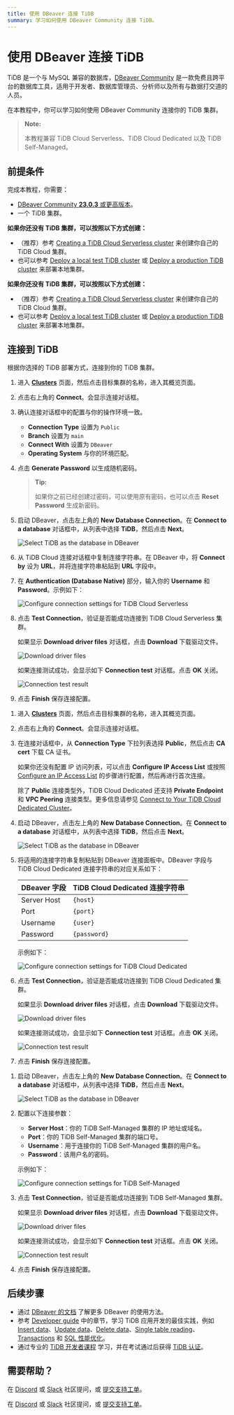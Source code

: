 ```yaml
---
title: 使用 DBeaver 连接 TiDB
summary: 学习如何使用 DBeaver Community 连接 TiDB。
---
```


# 使用 DBeaver 连接 TiDB

TiDB 是一个与 MySQL 兼容的数据库，[DBeaver Community](https://dbeaver.io/download/) 是一款免费且跨平台的数据库工具，适用于开发者、数据库管理员、分析师以及所有与数据打交道的人员。

在本教程中，你可以学习如何使用 DBeaver Community 连接你的 TiDB 集群。

> **Note:**
>
> 本教程兼容 TiDB Cloud Serverless、TiDB Cloud Dedicated 以及 TiDB Self-Managed。

## 前提条件

完成本教程，你需要：

- [DBeaver Community **23.0.3** 或更高版本](https://dbeaver.io/download/)。
- 一个 TiDB 集群。

<CustomContent platform="tidb">

**如果你还没有 TiDB 集群，可以按照以下方式创建：**

- （推荐）参考 [Creating a TiDB Cloud Serverless cluster](/develop/dev-guide-build-cluster-in-cloud.md) 来创建你自己的 TiDB Cloud 集群。
- 也可以参考 [Deploy a local test TiDB cluster](/quick-start-with-tidb.md#deploy-a-local-test-cluster) 或 [Deploy a production TiDB cluster](/production-deployment-using-tiup.md) 来部署本地集群。

</CustomContent>
<CustomContent platform="tidb-cloud">

**如果你还没有 TiDB 集群，可以按照以下方式创建：**

- （推荐）参考 [Creating a TiDB Cloud Serverless cluster](/develop/dev-guide-build-cluster-in-cloud.md) 来创建你自己的 TiDB Cloud 集群。
- 也可以参考 [Deploy a local test TiDB cluster](https://docs.pingcap.com/tidb/stable/quick-start-with-tidb#deploy-a-local-test-cluster) 或 [Deploy a production TiDB cluster](https://docs.pingcap.com/tidb/stable/production-deployment-using-tiup) 来部署本地集群。

</CustomContent>

## 连接到 TiDB

根据你选择的 TiDB 部署方式，连接到你的 TiDB 集群。

<SimpleTab>
<div label="TiDB Cloud Serverless">

1. 进入 [**Clusters**](https://tidbcloud.com/console/clusters) 页面，然后点击目标集群的名称，进入其概览页面。

2. 点击右上角的 **Connect**。会显示连接对话框。

3. 确认连接对话框中的配置与你的操作环境一致。

    - **Connection Type** 设置为 `Public`
    - **Branch** 设置为 `main`
    - **Connect With** 设置为 `DBeaver`
    - **Operating System** 与你的环境匹配。

4. 点击 **Generate Password** 以生成随机密码。

    > **Tip:**
    >
    > 如果你之前已经创建过密码，可以使用原有密码，也可以点击 **Reset Password** 生成新密码。

5. 启动 DBeaver，点击左上角的 **New Database Connection**。在 **Connect to a database** 对话框中，从列表中选择 **TiDB**，然后点击 **Next**。

    ![Select TiDB as the database in DBeaver](https://docs-download.pingcap.com/media/images/docs/develop/dbeaver-select-database.jpg)

6. 从 TiDB Cloud 连接对话框中复制连接字符串。在 DBeaver 中，将 **Connect by** 设为 **URL**，并将连接字符串粘贴到 **URL** 字段中。

7. 在 **Authentication (Database Native)** 部分，输入你的 **Username** 和 **Password**。示例如下：

    ![Configure connection settings for TiDB Cloud Serverless](https://docs-download.pingcap.com/media/images/docs/develop/dbeaver-connection-settings-serverless.jpg)

8. 点击 **Test Connection**，验证是否能成功连接到 TiDB Cloud Serverless 集群。

    如果显示 **Download driver files** 对话框，点击 **Download** 下载驱动文件。

    ![Download driver files](https://docs-download.pingcap.com/media/images/docs/develop/dbeaver-download-driver.jpg)

    如果连接测试成功，会显示如下 **Connection test** 对话框。点击 **OK** 关闭。

    ![Connection test result](https://docs-download.pingcap.com/media/images/docs/develop/dbeaver-connection-test.jpg)

9. 点击 **Finish** 保存连接配置。

</div>
<div label="TiDB Cloud Dedicated">

1. 进入 [**Clusters**](https://tidbcloud.com/console/clusters) 页面，然后点击目标集群的名称，进入其概览页面。

2. 点击右上角的 **Connect**。会显示连接对话框。

3. 在连接对话框中，从 **Connection Type** 下拉列表选择 **Public**，然后点击 **CA cert** 下载 CA 证书。

    如果你还没有配置 IP 访问列表，可以点击 **Configure IP Access List** 或按照 [Configure an IP Access List](https://docs.pingcap.com/tidbcloud/configure-ip-access-list) 的步骤进行配置，然后再进行首次连接。

    除了 **Public** 连接类型外，TiDB Cloud Dedicated 还支持 **Private Endpoint** 和 **VPC Peering** 连接类型。更多信息请参见 [Connect to Your TiDB Cloud Dedicated Cluster](https://docs.pingcap.com/tidbcloud/connect-to-tidb-cluster)。

4. 启动 DBeaver，点击左上角的 **New Database Connection**。在 **Connect to a database** 对话框中，从列表中选择 **TiDB**，然后点击 **Next**。

    ![Select TiDB as the database in DBeaver](https://docs-download.pingcap.com/media/images/docs/develop/dbeaver-select-database.jpg)

5. 将适用的连接字符串复制粘贴到 DBeaver 连接面板中。DBeaver 字段与 TiDB Cloud Dedicated 连接字符串的对应关系如下：

    | DBeaver 字段 | TiDB Cloud Dedicated 连接字符串 |
    |---------------|------------------------------|
    | Server Host   | `{host}`                     |
    | Port          | `{port}`                     |
    | Username      | `{user}`                     |
    | Password      | `{password}`                 |

    示例如下：

    ![Configure connection settings for TiDB Cloud Dedicated](https://docs-download.pingcap.com/media/images/docs/develop/dbeaver-connection-settings-dedicated.jpg)

6. 点击 **Test Connection**，验证是否能成功连接到 TiDB Cloud Dedicated 集群。

    如果显示 **Download driver files** 对话框，点击 **Download** 下载驱动文件。

    ![Download driver files](https://docs-download.pingcap.com/media/images/docs/develop/dbeaver-download-driver.jpg)

    如果连接测试成功，会显示如下 **Connection test** 对话框。点击 **OK** 关闭。

    ![Connection test result](https://docs-download.pingcap.com/media/images/docs/develop/dbeaver-connection-test.jpg)

7. 点击 **Finish** 保存连接配置。

</div>
<div label="TiDB Self-Managed">

1. 启动 DBeaver，点击左上角的 **New Database Connection**。在 **Connect to a database** 对话框中，从列表中选择 **TiDB**，然后点击 **Next**。

    ![Select TiDB as the database in DBeaver](https://docs-download.pingcap.com/media/images/docs/develop/dbeaver-select-database.jpg)

2. 配置以下连接参数：

    - **Server Host**：你的 TiDB Self-Managed 集群的 IP 地址或域名。
    - **Port**：你的 TiDB Self-Managed 集群的端口号。
    - **Username**：用于连接你的 TiDB Self-Managed 集群的用户名。
    - **Password**：该用户名的密码。

    示例如下：

    ![Configure connection settings for TiDB Self-Managed](https://docs-download.pingcap.com/media/images/docs/develop/dbeaver-connection-settings-self-hosted.jpg)

3. 点击 **Test Connection**，验证是否能成功连接到 TiDB Self-Managed 集群。

    如果显示 **Download driver files** 对话框，点击 **Download** 下载驱动文件。

    ![Download driver files](https://docs-download.pingcap.com/media/images/docs/develop/dbeaver-download-driver.jpg)

    如果连接测试成功，会显示如下 **Connection test** 对话框。点击 **OK** 关闭。

    ![Connection test result](https://docs-download.pingcap.com/media/images/docs/develop/dbeaver-connection-test.jpg)

4. 点击 **Finish** 保存连接配置。

</div>
</SimpleTab>

## 后续步骤

- 通过 [DBeaver 的文档](https://github.com/dbeaver/dbeaver/wiki) 了解更多 DBeaver 的使用方法。
- 参考 [Developer guide](/develop/dev-guide-overview.md) 中的章节，学习 TiDB 应用开发的最佳实践，例如 [Insert data](/develop/dev-guide-insert-data.md)、[Update data](/develop/dev-guide-update-data.md)、[Delete data](/develop/dev-guide-delete-data.md)、[Single table reading](/develop/dev-guide-get-data-from-single-table.md)、[Transactions](/develop/dev-guide-transaction-overview.md) 和 [SQL 性能优化](/develop/dev-guide-optimize-sql-overview.md)。
- 通过专业的 [TiDB 开发者课程](https://www.pingcap.com/education/) 学习，并在考试通过后获得 [TiDB 认证](https://www.pingcap.com/education/certification/)。

## 需要帮助？

<CustomContent platform="tidb">

在 [Discord](https://discord.gg/DQZ2dy3cuc?utm_source=doc) 或 [Slack](https://slack.tidb.io/invite?team=tidb-community&channel=everyone&ref=pingcap-docs) 社区提问，或 [提交支持工单](/support.md)。

</CustomContent>

<CustomContent platform="tidb-cloud">

在 [Discord](https://discord.gg/DQZ2dy3cuc?utm_source=doc) 或 [Slack](https://slack.tidb.io/invite?team=tidb-community&channel=everyone&ref=pingcap-docs) 社区提问，或 [提交支持工单](https://tidb.support.pingcap.com/)。

</CustomContent>